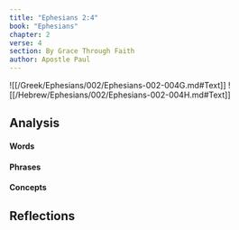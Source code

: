 ```yaml
---
title: "Ephesians 2:4"
book: "Ephesians"
chapter: 2
verse: 4
section: By Grace Through Faith
author: Apostle Paul
---
```

![[/Greek/Ephesians/002/Ephesians-002-004G.md#Text]]
![[/Hebrew/Ephesians/002/Ephesians-002-004H.md#Text]]

## Analysis

#### Words

#### Phrases

#### Concepts

## Reflections
